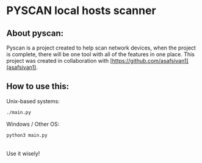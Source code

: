 # PYSCAN local hosts scanner

About pyscan:
-------------
Pyscan is a project created to help scan network devices, when the project is complete, there will be one tool with all of the features in one place.
This project was created in collaboration with [https://github.com/asafsivan1](asafsivan1).

How to use this:
----------------
Unix-based systems:
```bash
./main.py
```
Windows / Other OS:
```bash
python3 main.py
```
<br>
Use it wisely!
